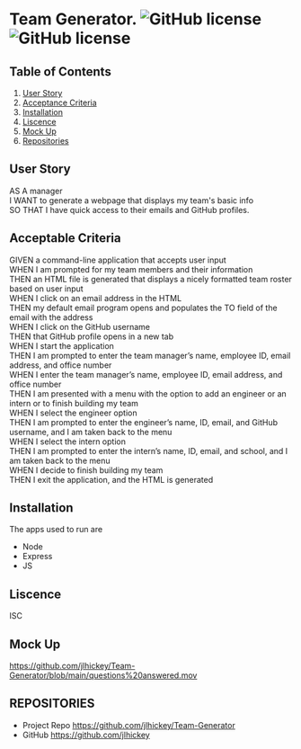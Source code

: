 # Team Generator.  ![GitHub license](https://img.shields.io/badge/Made%20by-%40jlhickey-orange)![GitHub license](https://img.shields.io/badge/license-ISC-blue.svg)

## Table of Contents
1. [User Story](#UserStory)
2. [Acceptance Criteria](#AcceptanceCriteria)
3. [Installation](#Installation)
5. [Liscence](#Liscence)
6. [Mock Up](#MockUp)
7. [Repositories](#Repositories)
 

## User Story

AS A manager<br>
I WANT to generate a webpage that displays my team's basic info<br>
SO THAT I have quick access to their emails and GitHub profiles.<br>

## Acceptable Criteria

GIVEN a command-line application that accepts user input<br>
WHEN I am prompted for my team members and their information<br>
THEN an HTML file is generated that displays a nicely formatted team roster based on user input<br>
WHEN I click on an email address in the HTML<br>
THEN my default email program opens and populates the TO field of the email with the address<br>
WHEN I click on the GitHub username<br>
THEN that GitHub profile opens in a new tab<br>
WHEN I start the application<br>
THEN I am prompted to enter the team manager’s name, employee ID, email address, and office number<br>
WHEN I enter the team manager’s name, employee ID, email address, and office number<br>
THEN I am presented with a menu with the option to add an engineer or an intern or to finish building my team<br>
WHEN I select the engineer option<br>
THEN I am prompted to enter the engineer’s name, ID, email, and GitHub username, and I am taken back to the menu<br>
WHEN I select the intern option<br>
THEN I am prompted to enter the intern’s name, ID, email, and school, and I am taken back to the menu<br>
WHEN I decide to finish building my team<br>
THEN I exit the application, and the HTML is generated


## Installation
The apps used to run are
* Node
* Express
* JS


## Liscence
ISC


## Mock Up   
https://github.com/jlhickey/Team-Generator/blob/main/questions%20answered.mov


 
## REPOSITORIES
- Project Repo https://github.com/jlhickey/Team-Generator
- GitHub https://github.com/jlhickey

 


